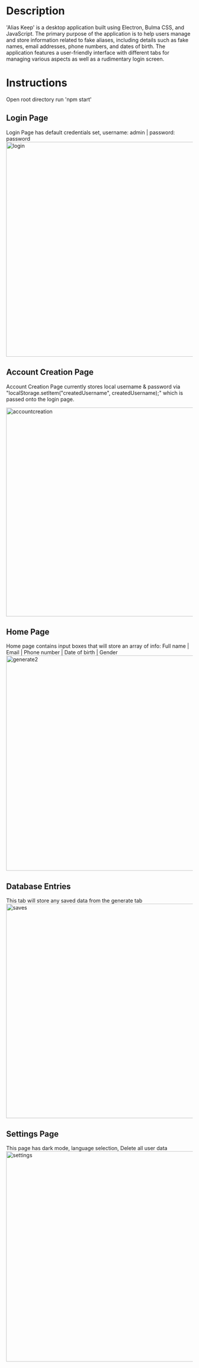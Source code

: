 
# Description
'Alias Keep' is a desktop application built using Electron, Bulma CSS, and JavaScript. 
The primary purpose of the application is to help users manage and store information related to fake aliases, including details such as fake names, email addresses, phone numbers, and dates of birth. 
The application features a user-friendly interface with different tabs for managing various aspects as well as a rudimentary login screen.

# Instructions
Open root directory
run 'npm start'

## Login Page
Login Page has default credentials set, username: admin | password: password
<img width="579" alt="login" src="https://github.com/Forworddash/AliasKeep/assets/59719097/5477f028-5a7c-4e5a-bb2c-b80eb52ccf2c">


## Account Creation Page
Account Creation Page currently stores local username & password via "localStorage.setItem("createdUsername", createdUsername);" which is 
passed onto the login page.

<img width="563" alt="accountcreation" src="https://github.com/Forworddash/AliasKeep/assets/59719097/7404f367-11bc-438f-aeb8-a532595b36c8">


## Home Page
Home page contains input boxes that will store an array of info:
Full name | Email | Phone number | Date of birth | Gender
<img width="580" alt="generate2" src="https://github.com/Forworddash/AliasKeep/assets/59719097/e41f1b81-8d9a-4b44-9e6f-0a6f04a3a0b5">


## Database Entries
This tab will store any saved data from the generate tab
<img width="578" alt="saves" src="https://github.com/Forworddash/AliasKeep/assets/59719097/e479086b-69ef-4907-ae53-088acc4c9faa">

## Settings Page
This page has dark mode, language selection, Delete all user data
<img width="567" alt="settings" src="https://github.com/Forworddash/AliasKeep/assets/59719097/65f6dc97-3648-453c-a273-65fcd59b7522">


